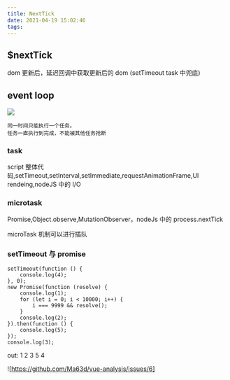 ```yaml
---
title: NextTick
date: 2021-04-19 15:02:46
tags:
---
```


## $nextTick

dom 更新后，延迟回调中获取更新后的 dom
(setTimeout task 中兜底)

## event loop

![](https://pic1.zhimg.com/v2-ad1a251cb91d37625185a4fb874494fc_r.jpg)

```
同一时间只能执行一个任务。
任务一直执行到完成，不能被其他任务抢断
```

### task

script 整体代码,setTimeout,setInterval,setImmediate,requestAnimationFrame,UI rendeing,nodeJS 中的 I/O

### microtask

Promise,Object.observe,MutationObserver，nodeJs 中的 process.nextTick

microTask 机制可以进行插队

### setTimeout 与 promise

```
setTimeout(function () {
    console.log(4);
}, 0);
new Promise(function (resolve) {
    console.log(1);
    for (let i = 0; i < 10000; i++) {
        i === 9999 && resolve();
    }
    console.log(2);
}).then(function () {
    console.log(5);
});
console.log(3);
```

out: 1 2 3 5 4

![https://github.com/Ma63d/vue-analysis/issues/6]
